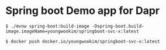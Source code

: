 # Spring boot Demo app for Dapr

```
$ ./mvnw spring-boot:build-image -Dspring-boot.build-image.imageName=youngwookim/springboot-svc-x:latest

$ docker push docker.io/youngwookim/springboot-svc-x:latest

```
